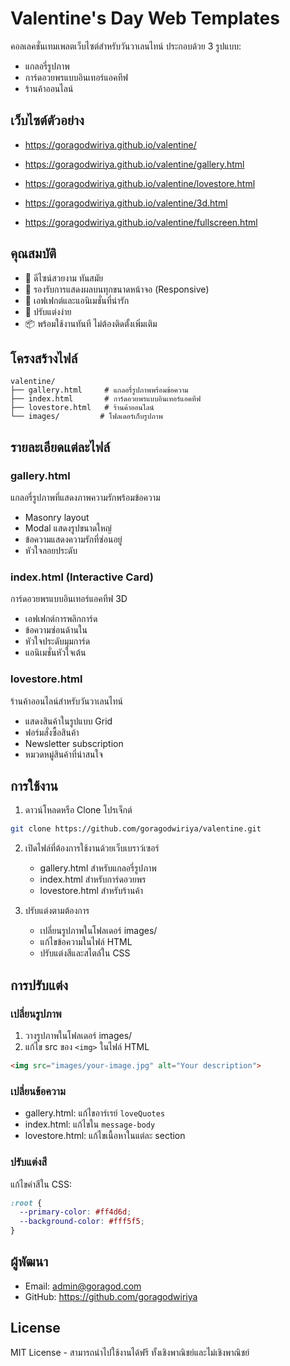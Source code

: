 # Valentine's Day Web Templates

คอลเลคชั่นเทมเพลตเว็บไซต์สำหรับวันวาเลนไทน์ ประกอบด้วย 3 รูปแบบ:
- แกลอรี่รูปภาพ
- การ์ดอวยพรแบบอินเทอร์แอคทีฟ
- ร้านค้าออนไลน์

## เว็บไซต์ตัวอย่าง

- https://goragodwiriya.github.io/valentine/

- https://goragodwiriya.github.io/valentine/gallery.html

- https://goragodwiriya.github.io/valentine/lovestore.html

- https://goragodwiriya.github.io/valentine/3d.html

- https://goragodwiriya.github.io/valentine/fullscreen.html

## คุณสมบัติ
- 🎨 ดีไซน์สวยงาม ทันสมัย
- 📱 รองรับการแสดงผลบนทุกขนาดหน้าจอ (Responsive)
- 💝 เอฟเฟกต์และแอนิเมชั่นที่น่ารัก
- 🔧 ปรับแต่งง่าย
- 📦 พร้อมใช้งานทันที ไม่ต้องติดตั้งเพิ่มเติม

## โครงสร้างไฟล์
```
valentine/
├── gallery.html     # แกลอรี่รูปภาพพร้อมข้อความ
├── index.html       # การ์ดอวยพรแบบอินเทอร์แอคทีฟ
├── lovestore.html   # ร้านค้าออนไลน์
└── images/         # โฟลเดอร์เก็บรูปภาพ
```

## รายละเอียดแต่ละไฟล์

### gallery.html
แกลอรี่รูปภาพที่แสดงภาพความรักพร้อมข้อความ
- Masonry layout
- Modal แสดงรูปขนาดใหญ่
- ข้อความแสดงความรักที่ซ่อนอยู่
- หัวใจลอยประดับ

### index.html (Interactive Card)
การ์ดอวยพรแบบอินเทอร์แอคทีฟ 3D
- เอฟเฟกต์การพลิกการ์ด
- ข้อความซ่อนด้านใน
- หัวใจประดับมุมการ์ด
- แอนิเมชั่นหัวใจเต้น

### lovestore.html
ร้านค้าออนไลน์สำหรับวันวาเลนไทน์
- แสดงสินค้าในรูปแบบ Grid
- ฟอร์มสั่งซื้อสินค้า
- Newsletter subscription
- หมวดหมู่สินค้าที่น่าสนใจ

## การใช้งาน

1. ดาวน์โหลดหรือ Clone โปรเจ็กต์
```bash
git clone https://github.com/goragodwiriya/valentine.git
```

2. เปิดไฟล์ที่ต้องการใช้งานด้วยเว็บเบราว์เซอร์
   - gallery.html สำหรับแกลอรี่รูปภาพ
   - index.html สำหรับการ์ดอวยพร
   - lovestore.html สำหรับร้านค้า

3. ปรับแต่งตามต้องการ
   - เปลี่ยนรูปภาพในโฟลเดอร์ images/
   - แก้ไขข้อความในไฟล์ HTML
   - ปรับแต่งสีและสไตล์ใน CSS

## การปรับแต่ง

### เปลี่ยนรูปภาพ
1. วางรูปภาพในโฟลเดอร์ images/
2. แก้ไข src ของ `<img>` ในไฟล์ HTML
```html
<img src="images/your-image.jpg" alt="Your description">
```

### เปลี่ยนข้อความ
- gallery.html: แก้ไขอาร์เรย์ `loveQuotes`
- index.html: แก้ไขใน `message-body`
- lovestore.html: แก้ไขเนื้อหาในแต่ละ section

### ปรับแต่งสี
แก้ไขค่าสีใน CSS:
```css
:root {
  --primary-color: #ff4d6d;
  --background-color: #fff5f5;
}
```

## ผู้พัฒนา
- Email: admin@goragod.com
- GitHub: https://github.com/goragodwiriya

## License
MIT License - สามารถนำไปใช้งานได้ฟรี ทั้งเชิงพาณิชย์และไม่เชิงพาณิชย์